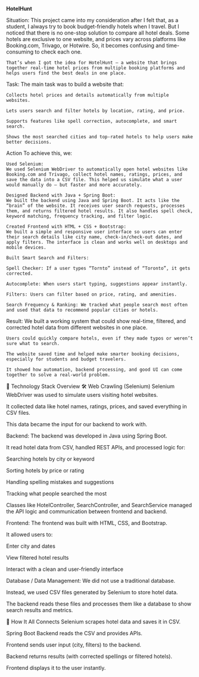 **HotelHunt**

Situation:
    This project came into my consideration after I felt that, as a student, I always try to book budget-friendly hotels when I travel. But I noticed that there is no one-stop solution to compare all hotel          deals. Some hotels are exclusive to one website, and prices vary across platforms like Booking.com, Trivago, or Hotwire. So, it becomes confusing and time-consuming to check each one.
    
    That’s when I got the idea for HotelHunt – a website that brings together real-time hotel prices from multiple booking platforms and helps users find the best deals in one place.

Task:
    The main task was to build a website that:
    
    Collects hotel prices and details automatically from multiple websites.
    
    Lets users search and filter hotels by location, rating, and price.
    
    Supports features like spell correction, autocomplete, and smart search.
    
    Shows the most searched cities and top-rated hotels to help users make better decisions.

Action
    To achieve this, we:

    Used Selenium:
    We used Selenium WebDriver to automatically open hotel websites like Booking.com and Trivago, collect hotel names, ratings, prices, and save the data into a CSV file. This helped us simulate what a user         would manually do — but faster and more accurately.
    
    Designed Backend with Java + Spring Boot:
    We built the backend using Java and Spring Boot. It acts like the “brain” of the website. It receives user search requests, processes them, and returns filtered hotel results. It also handles spell check,       keyword matching, frequency tracking, and filter logic.
    
    Created Frontend with HTML + CSS + Bootstrap:
    We built a simple and responsive user interface so users can enter their search details like city name, check-in/check-out dates, and apply filters. The interface is clean and works well on desktops and         mobile devices.
    
    Built Smart Search and Filters:
    
    Spell Checker: If a user types “Tornto” instead of “Toronto”, it gets corrected.
    
    Autocomplete: When users start typing, suggestions appear instantly.
    
    Filters: Users can filter based on price, rating, and amenities.
    
    Search Frequency & Ranking: We tracked what people search most often and used that data to recommend popular cities or hotels.

Result:
    We built a working system that could show real-time, filtered, and corrected hotel data from different websites in one place.
    
    Users could quickly compare hotels, even if they made typos or weren’t sure what to search.
    
    The website saved time and helped make smarter booking decisions, especially for students and budget travelers.
    
    It showed how automation, backend processing, and good UI can come together to solve a real-world problem.

🔧 Technology Stack Overview
🛠️ Web Crawling (Selenium)
Selenium WebDriver was used to simulate users visiting hotel websites.

It collected data like hotel names, ratings, prices, and saved everything in CSV files.

This data became the input for our backend to work with.

Backend:
The backend was developed in Java using Spring Boot.

It read hotel data from CSV, handled REST APIs, and processed logic for:

Searching hotels by city or keyword

Sorting hotels by price or rating

Handling spelling mistakes and suggestions

Tracking what people searched the most

Classes like HotelController, SearchController, and SearchService managed the API logic and communication between frontend and backend.

Frontend:
The frontend was built with HTML, CSS, and Bootstrap.

It allowed users to:

Enter city and dates

View filtered hotel results

Interact with a clean and user-friendly interface

Database / Data Management:
We did not use a traditional database.

Instead, we used CSV files generated by Selenium to store hotel data.

The backend reads these files and processes them like a database to show search results and metrics.

🔗 How It All Connects
Selenium scrapes hotel data and saves it in CSV.

Spring Boot Backend reads the CSV and provides APIs.

Frontend sends user input (city, filters) to the backend.

Backend returns results (with corrected spellings or filtered hotels).

Frontend displays it to the user instantly.
